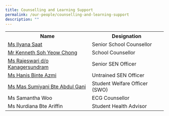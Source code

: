 ```yaml
---
title: Counselling and Learning Support
permalink: /our-people/counselling-and-learning-support
description: ""
---
```

<table>
<tbody>
<tr>
<th style="text-align: center;">Name</th>
<th style="text-align: center;">Designation</th>
</tr>
<tr>
<td><a href="mailto:ilyana_saat@schools.gov.sg" target="">Ms Ilyana Saat</a></td>
<td>Senior School Counsellor</td>
</tr>
<tr>
<td><a href="mailto:soh_yeow_chong_kenneth@schools.gov.sg" target="">Mr Kenneth Soh Yeow Chong</a></td>
<td>School Counsellor&nbsp;</td>
</tr>
<tr>
<td><a href="mailto:rajeswari_kanagersundram@schools.gov.sg" target="">Ms Rajeswari d/o Kanagersundram</a></td>
<td>Senior SEN Officer</td>
</tr>
<tr>
<td><a href="mailto:Hanis_Azmi@schools.gov.sg" target="">Ms&nbsp;Hanis Binte Azmi</a>&nbsp;</td>
<td>Untrained SEN Officer</td>
</tr>
<tr>
<td><a href="mailto:Mas_Sumiyani_Abdul_Gani@schools.gov.sg" target="">Ms Mas Sumiyani Bte Abdul Gani</a></td>
<td>Student Welfare Officer (SWO)</td>
</tr>
<tr>
<td>Ms Samantha Woo</td>
<td>ECG Counsellor&nbsp;</td>
</tr>
<tr>
<td>Ms Nurdiana Bte Ariffin</td>
<td>Student Health Advisor</td>
</tr>
</tbody>
</table>
